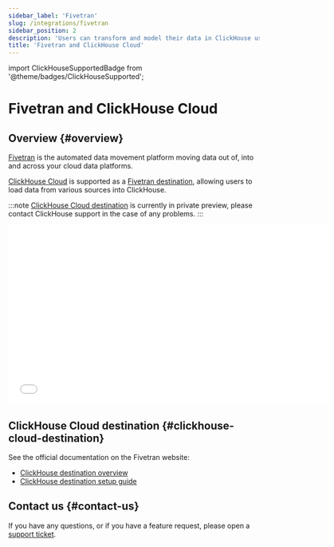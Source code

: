 ```yaml
---
sidebar_label: 'Fivetran'
slug: /integrations/fivetran
sidebar_position: 2
description: 'Users can transform and model their data in ClickHouse using dbt'
title: 'Fivetran and ClickHouse Cloud'
---
```


import ClickHouseSupportedBadge from '@theme/badges/ClickHouseSupported';

# Fivetran and ClickHouse Cloud

<ClickHouseSupportedBadge/>

## Overview {#overview}

[Fivetran](https://www.fivetran.com) is the automated data movement platform moving data out of, into and across your cloud data platforms.

[ClickHouse Cloud](https://clickhouse.com/cloud) is supported as a [Fivetran destination](https://fivetran.com/docs/destinations/clickhouse), allowing users to load data from various sources into ClickHouse.

:::note
[ClickHouse Cloud destination](https://fivetran.com/docs/destinations/clickhouse) is currently in private preview, please contact ClickHouse support in the case of any problems.
:::

<div class='vimeo-container'>
  <iframe src="//www.youtube.com/embed/sWe5JHW3lAs"
    width="640"
    height="360"
    frameborder="0"
    allow="autoplay;
    fullscreen;
    picture-in-picture"
    allowfullscreen>
  </iframe>
</div>

## ClickHouse Cloud destination {#clickhouse-cloud-destination}

See the official documentation on the Fivetran website:

- [ClickHouse destination overview](https://fivetran.com/docs/destinations/clickhouse)
- [ClickHouse destination setup guide](https://fivetran.com/docs/destinations/clickhouse/setup-guide)

## Contact us {#contact-us}

If you have any questions, or if you have a feature request, please open a [support ticket](/about-us/support).
